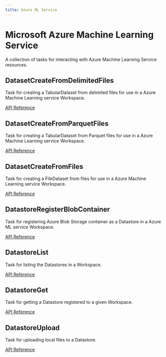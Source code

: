 ```yaml
---
title: Azure ML Service
---
```


# Microsoft Azure Machine Learning Service

A collection of tasks for interacting with Azure Machine Learning Service resources.

## DatasetCreateFromDelimitedFiles <Badge text="task"/>

Task for creating a TabularDataset from delimited files for use in a Azure Machine Learning service Workspace.

[API Reference](/api/unreleased/tasks/azureml.html#prefect-tasks-azureml-dataset-datasetcreatefromdelimitedfiles)

## DatasetCreateFromParquetFiles <Badge text="task"/>

Task for creating a TabularDataset from Parquet files for use in a Azure Machine Learning service Workspace. 

[API Reference](/api/unreleased/tasks/azureml.html#prefect-tasks-azureml-dataset-datasetcreatefromparquetfiles)

## DatasetCreateFromFiles <Badge text="task"/>

Task for creating a FileDataset from files for use in a Azure Machine Learning service Workspace.

[API Reference](/api/unreleased/tasks/azureml.html#prefect-tasks-azureml-dataset-datasetcreatefromfiles)


## DatastoreRegisterBlobContainer <Badge text="task"/>

Task for registering Azure Blob Storage container as a Datastore in a Azure ML service Workspace. 

[API Reference](/api/unreleased/tasks/azureml.html#prefect-tasks-azureml-datastore-datastoreregisterblobcontainer)


## DatastoreList <Badge text="task"/>

Task for listing the Datastores in a Workspace.

[API Reference](/api/unreleased/tasks/azureml.html#prefect-tasks-azureml-datastore-datastorelist)

## DatastoreGet <Badge text="task"/>

Task for getting a Datastore registered to a given Workspace.

[API Reference](/api/unreleased/tasks/azureml.html#prefect-tasks-azureml-datastore-datastoreget)


## DatastoreUpload <Badge text="task"/>

Task for uploading local files to a Datastore.

[API Reference](/api/unreleased/tasks/azureml.html#prefect-tasks-azureml-datastore-datastoreupload)
